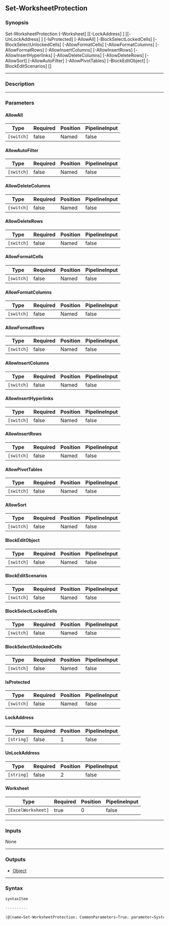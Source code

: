 Set-WorksheetProtection
-----------------------

### Synopsis

Set-WorksheetProtection [-Worksheet] <ExcelWorksheet> [[-LockAddress] <string>] [[-UnLockAddress] <string>] [-IsProtected] [-AllowAll] [-BlockSelectLockedCells] [-BlockSelectUnlockedCells] [-AllowFormatCells] [-AllowFormatColumns] [-AllowFormatRows] [-AllowInsertColumns] [-AllowInsertRows] [-AllowInsertHyperlinks] [-AllowDeleteColumns] [-AllowDeleteRows] [-AllowSort] [-AllowAutoFilter] [-AllowPivotTables] [-BlockEditObject] [-BlockEditScenarios] [<CommonParameters>]

---

### Description

---

### Parameters
#### **AllowAll**

|Type      |Required|Position|PipelineInput|
|----------|--------|--------|-------------|
|`[switch]`|false   |Named   |false        |

#### **AllowAutoFilter**

|Type      |Required|Position|PipelineInput|
|----------|--------|--------|-------------|
|`[switch]`|false   |Named   |false        |

#### **AllowDeleteColumns**

|Type      |Required|Position|PipelineInput|
|----------|--------|--------|-------------|
|`[switch]`|false   |Named   |false        |

#### **AllowDeleteRows**

|Type      |Required|Position|PipelineInput|
|----------|--------|--------|-------------|
|`[switch]`|false   |Named   |false        |

#### **AllowFormatCells**

|Type      |Required|Position|PipelineInput|
|----------|--------|--------|-------------|
|`[switch]`|false   |Named   |false        |

#### **AllowFormatColumns**

|Type      |Required|Position|PipelineInput|
|----------|--------|--------|-------------|
|`[switch]`|false   |Named   |false        |

#### **AllowFormatRows**

|Type      |Required|Position|PipelineInput|
|----------|--------|--------|-------------|
|`[switch]`|false   |Named   |false        |

#### **AllowInsertColumns**

|Type      |Required|Position|PipelineInput|
|----------|--------|--------|-------------|
|`[switch]`|false   |Named   |false        |

#### **AllowInsertHyperlinks**

|Type      |Required|Position|PipelineInput|
|----------|--------|--------|-------------|
|`[switch]`|false   |Named   |false        |

#### **AllowInsertRows**

|Type      |Required|Position|PipelineInput|
|----------|--------|--------|-------------|
|`[switch]`|false   |Named   |false        |

#### **AllowPivotTables**

|Type      |Required|Position|PipelineInput|
|----------|--------|--------|-------------|
|`[switch]`|false   |Named   |false        |

#### **AllowSort**

|Type      |Required|Position|PipelineInput|
|----------|--------|--------|-------------|
|`[switch]`|false   |Named   |false        |

#### **BlockEditObject**

|Type      |Required|Position|PipelineInput|
|----------|--------|--------|-------------|
|`[switch]`|false   |Named   |false        |

#### **BlockEditScenarios**

|Type      |Required|Position|PipelineInput|
|----------|--------|--------|-------------|
|`[switch]`|false   |Named   |false        |

#### **BlockSelectLockedCells**

|Type      |Required|Position|PipelineInput|
|----------|--------|--------|-------------|
|`[switch]`|false   |Named   |false        |

#### **BlockSelectUnlockedCells**

|Type      |Required|Position|PipelineInput|
|----------|--------|--------|-------------|
|`[switch]`|false   |Named   |false        |

#### **IsProtected**

|Type      |Required|Position|PipelineInput|
|----------|--------|--------|-------------|
|`[switch]`|false   |Named   |false        |

#### **LockAddress**

|Type      |Required|Position|PipelineInput|
|----------|--------|--------|-------------|
|`[string]`|false   |1       |false        |

#### **UnLockAddress**

|Type      |Required|Position|PipelineInput|
|----------|--------|--------|-------------|
|`[string]`|false   |2       |false        |

#### **Worksheet**

|Type              |Required|Position|PipelineInput|
|------------------|--------|--------|-------------|
|`[ExcelWorksheet]`|true    |0       |false        |

---

### Inputs
None

---

### Outputs
* [Object](https://learn.microsoft.com/en-us/dotnet/api/System.Object)

---

### Syntax
```PowerShell
syntaxItem
```
```PowerShell
----------
```
```PowerShell
{@{name=Set-WorksheetProtection; CommonParameters=True; parameter=System.Object[]}}
```
